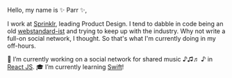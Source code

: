 Hello, my name is ✨ Parr ✨, 

I work at [Sprinklr](https://sprinklr.com), leading Product Design. I tend to dabble in code being an old [webstandard-ist](https://developer.mozilla.org/en-US/docs/Learn/Getting_started_with_the_web/The_web_and_web_standards) and trying to keep up with the industry. Why not write a full-on social network, I thought. So that's what I'm currently doing in my off-hours.

🎸 I’m currently working on a social network for shared music ♪♫♬ ♪ in [React JS](https://reactjs.org/).
🎓 I’m currently learning [Swift](https://developer.apple.com/swift/)!
